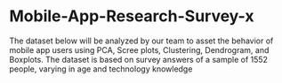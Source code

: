 # Mobile-App-Research-Survey-x
The dataset below will be analyzed by our team to asset the behavior of mobile app users using PCA, Scree plots, Clustering, Dendrogram, and Boxplots. The dataset is based on survey answers of a sample of 1552 people, varying in age and technology knowledge
